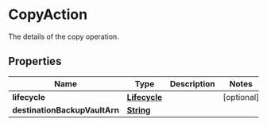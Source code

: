 

# CopyAction

The details of the copy operation.

## Properties

| Name | Type | Description | Notes |
|------------ | ------------- | ------------- | -------------|
|**lifecycle** | [**Lifecycle**](Lifecycle.md) |  |  [optional] |
|**destinationBackupVaultArn** | [**String**](String.md) |  |  |



